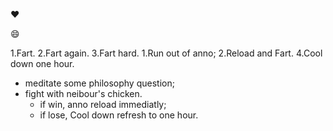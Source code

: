 :heart: 

:smile:

1.Fart.
2.Fart again.
3.Fart hard.
  1.Run out of anno;
  2.Reload and Fart.
4.Cool down one hour.
  * meditate some philosophy question;
  * fight with neibour's chicken.
    * if win, anno reload immediatly;
    * if lose, Cool down refresh to one hour.
